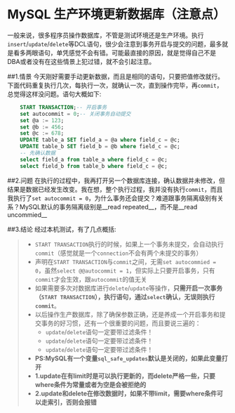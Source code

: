 # MySQL 生产环境更新数据库（注意点）

一般来说，很多程序员操作数据库，不管是测试环境还是生产环境。执行`insert`/`update`/`delete`等DCL语句，很少会注意到事务开启与提交的问题，最多就是看多两眼语句，单凭感觉不会有错。可能最直接的原因，就是觉得自己不是DBA或者没有在这些情景上犯过错，就不会引起注意。

##1.情景
今天刚好需要手动更新数据，而且是相同的语句，只要把值修改就行。下面代码重复执行几次，每执行一次，就确认一次，直到操作完毕，再`commit`，总觉得这样没问题。语句大概如下:

```sql
    START TRANSACTION;-- 开启事务
    set autocommit = 0;-- 关闭事务自动提交
    set @a := 123;
    set @b := 456;
    set @c := 678;
    UPDATE table_a SET field_a = @a where field_c = @c;
    UPDATE table_b SET field_b = @b where field_c = @c;
    -- 先确认数据
    select field_a from table_a where field_c = @c;
    select field_b from table_b where field_c = @c;
```
##2.问题
在执行的过程中，我再打开另一个数据库连接，确认数据并未修改，但结果是数据已经发生改变。我在想，整个执行过程，我并没有执行`commit`，而且我执行了`set autocommit = 0`，为什么事务还会提交？难道跟事务隔离级别有关系？MySQL默认的事务隔离级别是__read repeated__，而不是__read uncommied__

##3.结论
经过本机测试，有了几点概括:
> - `START TRANSACTION`执行的时候，如果上一个事务未提交，会自动执行`commit`（感觉就是一个`connection`不会有两个未提交的事务）
> - 声明在`START TRANSACTION`与`commit`之间，无需`set autocommied = 0`，虽然`select @@autocommit = 1`，但实际上只要开启事务，只有`commit`才会生效，跟`autocommit`的值无关
> - 如果需要多次对数据库进行`delete`/`update`等操作，__只需开启一次事务（`START TRANSACTION`），执行语句，通过`select`确认，无误则执行`commit`__。
> - 以后操作生产数据库，除了确保参数正确，还是养成一个开启事务和提交事务的好习惯，还有一个很重要的问题，而且要说三遍的：
>   - `update`/`delete`语句一定要带过滤条件！
>   - `update`/`delete`语句一定要带过滤条件！
>   - `update`/`delete`语句一定要带过滤条件！
> - __PS:MySQL有一个变量`sql_safe_updates`默认是关闭的，如果此变量打开__
> - __1.update在有limit时是可以执行更新的，而delete严格一些，只要where条件为常量或者为空是会被拒绝的__
> - __2.update和delete在修改数据时，如果不带limit，需要where条件可以走索引，否则会报错__


